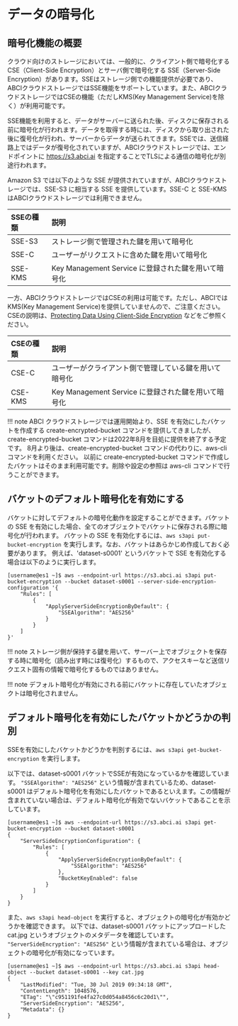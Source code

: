 
# データの暗号化

## 暗号化機能の概要

クラウド向けのストレージにおいては、一般的に、クライアント側で暗号化する CSE（Client-Side Encryption）とサーバ側で暗号化する SSE（Server-Side Encryption）があります。SSEはストレージ側での機能提供が必要であり、ABCIクラウドストレージではSSE機能をサポートしています。また、ABCIクラウドストレージではCSEの機能（ただしKMS(Key Management Service)を除く）が利用可能です。

SSE機能を利用すると、データがサーバーに送られた後、ディスクに保存される前に暗号化が行われます。データを取得する時には、ディスクから取り出された後に復号化が行われ、サーバーからデータが送られてきます。SSEでは、送信経路上ではデータが復号化されていますが、ABCIクラウドストレージでは、エンドポイントに https://s3.abci.ai を指定することでTLSによる通信の暗号化が別途行われます。

Amazon S3 では以下のような SSE が提供されていますが、ABCIクラウドストレージでは、SSE-S3 に相当する SSE を提供しています。SSE-C と SSE-KMS はABCIクラウドストレージでは利用できません。

| SSEの種類 | 説明 |
| :-- | :-- |
| SSE-S3 | ストレージ側で管理された鍵を用いて暗号化 |
| SSE-C | ユーザーがリクエストに含めた鍵を用いて暗号化 |
| SSE-KMS | Key Management Service に登録された鍵を用いて暗号化 |

一方、ABCIクラウドストレージではCSEの利用は可能です。ただし、ABCIではKMS(Key Management Service)を提供していませんので、ご注意ください。
CSEの説明は、[Protecting Data Using Client-Side Encryption](https://docs.aws.amazon.com/AmazonS3/latest/dev/UsingClientSideEncryption.html) などをご参照ください。

| CSEの種類 | 説明 |
| :-- | :-- |
| CSE-C | ユーザーがクライアント側で管理している鍵を用いて暗号化 |
| CSE-KMS | Key Management Service に登録された鍵を用いて暗号化 |

!!! note
    ABCI クラウドストレージでは運用開始より、SSE を有効にしたバケットを作成する create-encrypted-bucket コマンドを提供してきましたが、create-encrypted-bucket コマンドは2022年8月を目処に提供を終了する予定です。
    8月より後は、create-encrypted-bucket コマンドの代わりに、aws-cliコマンドを利用ください。
    以前に create-encrypted-bucket コマンドで作成したバケットはそのまま利用可能です。削除や設定の参照は aws-cli コマンドで行うことができます。


## バケットのデフォルト暗号化を有効にする

バケットに対してデフォルトの暗号化動作を設定することができます。バケットの SSE を有効にした場合、全てのオブジェクトでバケットに保存される際に暗号化が行われます。
バケットの SSE を有効化するには、`aws s3api put-bucket-encryption` を実行します。なお、バケットはあらかじめ作成しておく必要があります。
例えば、'dataset-s0001' というバケットで SSE を有効化する場合は以下のように実行します。

```
[username@es1 ~]$ aws --endpoint-url https://s3.abci.ai s3api put-bucket-encryption --bucket dataset-s0001 --server-side-encryption-configuration '{
    "Rules": [
        {
            "ApplyServerSideEncryptionByDefault": {
                "SSEAlgorithm": "AES256"
            }
        }
    ]
}'
```

!!! note
    ストレージ側が保持する鍵を用いて、サーバー上でオブジェクトを保存する時に暗号化（読み出す時には復号化）するもので、アクセスキーなど送信リクエスト固有の情報で暗号化するものではありません。

!!! note
    デフォルト暗号化が有効にされる前にバケットに存在していたオブジェクトは暗号化されません。


## デフォルト暗号化を有効にしたバケットかどうかの判別

SSEを有効にしたバケットかどうかを判別するには、`aws s3api get-bucket-encryption` を実行します。

以下では、dataset-s0001 バケットでSSEが有効になっているかを確認しています。 `"SSEAlgorithm": "AES256"` という情報が含まれているため、dataset-s0001 はデフォルト暗号化を有効にしたバケットであるといえます。この情報が含まれていない場合は、デフォルト暗号化が有効でないバケットであることを示しています。

```
[username@es1 ~]$ aws --endpoint-url https://s3.abci.ai s3api get-bucket-encryption --bucket dataset-s0001
{
    "ServerSideEncryptionConfiguration": {
        "Rules": [
            {
                "ApplyServerSideEncryptionByDefault": {
                    "SSEAlgorithm": "AES256"
                },
                "BucketKeyEnabled": false
            }
        ]
    }
}
```

また、`aws s3api head-object` を実行すると、オブジェクトの暗号化が有効かどうかを確認できます。
以下では、dataset-s0001 バケットにアップロードした cat.jpg というオブジェクトのメタデータを確認しています。 `"ServerSideEncryption": "AES256"` という情報が含まれている場合は、オブジェクトの暗号化が有効になっています。

```
[username@es1 ~]$ aws --endpoint-url https://s3.abci.ai s3api head-object --bucket dataset-s0001 --key cat.jpg
{
    "LastModified": "Tue, 30 Jul 2019 09:34:18 GMT",
    "ContentLength": 1048576,
    "ETag": "\"c951191fe4fa27c0d054a8456c6c20d1\"",
    "ServerSideEncryption": "AES256",
    "Metadata": {}
}
```

<!-- CSE? -->
